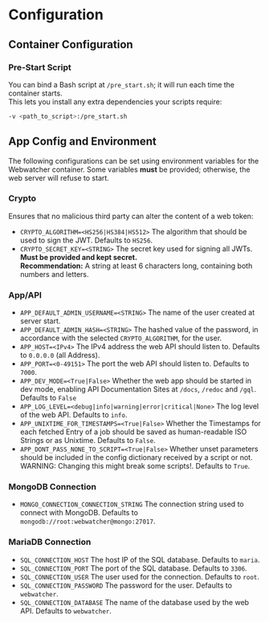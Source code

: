 # Configuration

## Container Configuration

### Pre‑Start Script  
You can bind a Bash script at `/pre_start.sh`; it will run each time the container starts.  
This lets you install any extra dependencies your scripts require:
```bash
-v <path_to_script>:/pre_start.sh
```

## App Config and Environment
The following configurations can be set using environment variables for the Webwatcher container. Some variables **must** be provided; otherwise, the web server will refuse to start.

### Crypto

Ensures that no malicious third party can alter the content of a web token:
- `CRYPTO_ALGORITHM=<HS256|HS384|HS512>` The algorithm that should be used to sign the JWT. Defaults to `HS256`.
- `CRYPTO_SECRET_KEY=<STRING>` The secret key used for signing all JWTs. **Must be provided and kept secret.**  
  **Recommendation:** A string at least 6 characters long, containing both numbers and letters.

### App/API

- `APP_DEFAULT_ADMIN_USERNAME=<STRING>` The name of the user created at server start.
- `APP_DEFAULT_ADMIN_HASH=<STRING>` The hashed value of the password, in accordance with the selected `CRYPTO_ALGORITHM`, for the user.
- `APP_HOST=<IPv4>` The IPv4 address the web API should listen to. Defaults to `0.0.0.0` (all Address).
- `APP_PORT=<0-49151>` The port the web API should listen to. Defaults to `7000`.
- `APP_DEV_MODE=<True|False>` Whether the web app should be started in dev mode, enabling API Documentation Sites at `/docs`, `/redoc` and `/gql`. Defaults to `False`
- `APP_LOG_LEVEL=<debug|info|warning|error|critical|None>` The log level of the web API. Defaults to `info`.
- `APP_UNIXTIME_FOR_TIMESTAMPS=<True|False>` Whether the Timestamps for each fetched Entry of a job should be saved as human-readable ISO Strings or as Unixtime. Defaults to `False`.
- `APP_DONT_PASS_NONE_TO_SCRIPT=<True|False>` Whether unset parameters should be included in the config dictionary received by a script or not. WARNING: Changing this might break some scripts!. Defaults to `True`.

### MongoDB Connection

- `MONGO_CONNECTION_CONNECTION_STRING` The connection string used to connect with MongoDB. Defaults to `mongodb://root:webwatcher@mongo:27017`.

### MariaDB Connection

- `SQL_CONNECTION_HOST` The host IP of the SQL database. Defaults to `maria`.
- `SQL_CONNECTION_PORT` The port of the SQL database. Defaults to `3306`.
- `SQL_CONNECTION_USER` The user used for the connection. Defaults to `root`.
- `SQL_CONNECTION_PASSWORD` The password for the user. Defaults to `webwatcher`.
- `SQL_CONNECTION_DATABASE` The name of the database used by the web API. Defaults to `webwatcher`.